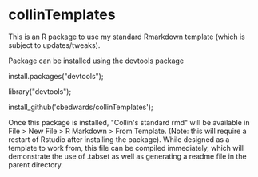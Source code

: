 # collinTemplates

This is an R package to use my standard Rmarkdown template (which is subject to updates/tweaks).

Package can be installed using the devtools package

install.packages("devtools");

library("devtools");

install_github('cbedwards/collinTemplates');

Once this package is installed, "Collin's standard rmd" will be available in File > New File > R Markdown > From Template. (Note: this will require a restart of Rstudio after installing the package). While designed as a template to work from, this file can be compiled immediately, which will demonstrate the use of .tabset as well as generating a readme file in the parent directory.

